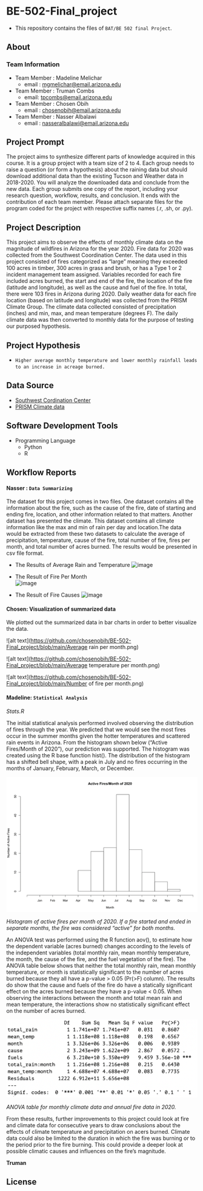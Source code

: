 # BE-502-Final_project

- This repository contains the files of `BAT/BE 502 final Project`.

## About

### Team Information

- Team Member : Madeline Melichar 
  - email : mgmelichar@email.arizona.edu
- Team Member : Truman Combs
  - email: tpcombs@email.arizona.edu
- Team Member : Chosen Obih
  - email : chosenobih@email.arizona.edu
- Team Member : Nasser Albalawi
  - email : nasseralbalawi@email.arizona.edu

## Project Prompt 
The project aims to synthesize different parts of knowledge acquired in this course. It is a group project with a team size of 2 to 4. Each group needs to raise a question (or form a hypothesis) about the raining data but should download additional data than the existing Tucson and Weather data in 2018-2020. You will analyze the downloaded data and conclude from the new data. Each group submits one copy of the report, including your research question, workflow, results, and conclusion. It ends with the contribution of each team member. Please attach separate files for the program coded for the project with respective suffix names (.r, .sh, or .py).

## Project Description 
This project aims to observe the effects of monthly climate data on the magnitude of wildfires in Arizona for the year 2020. Fire data for 2020 was collected from the Southwest Coordination Center. The data used in this project consisted of fires categorized as “large” meaning they exceeded 100 acres in timber, 300 acres in grass and brush, or has a Type 1 or 2 incident management team assigned. Variables recorded for each fire included acres burned, the start and end of the fire, the location of the fire (latitude and longitude), as well as the cause and fuel of the fire. In total, there were 103 fires in Arizona during 2020. Daily weather data for each fire location (based on latitude and longitude) was collected from the PRISM Climate Group. The climate data collected consisted of precipitation (inches) and min, max, and mean temperature (degrees F). The daily climate data was then converted to monthly data for the purpose of testing our purposed hypothesis. 

## Project Hypothesis
- `Higher average monthly temperature and lower monthly rainfall leads to an increase in acreage burned.`

## Data Source 
- [Southwest Cordination Center](https://gacc.nifc.gov/swcc/predictive/intelligence/Historical/Fire_and_Resource_Data/Historical_Fires_Acres.htm)
- [PRISM Climate data](https://prism.oregonstate.edu/)

## Software Development Tools
 - Programming Language
    - Python
    - R   

## Workflow Reports

#### Nasser : ` Data Summarizing `
The dataset for this project comes in two files. One dataset contains all the information about the fire, such as the cause of the fire, date of starting and ending fire, location, and other information related to that matters. Another dataset has presented the climate. This dataset contains all climate information like the max and min of rain per day and location.The data would be extracted from these two datasets to calculate the average of precipitation, temperature, cause of the fire, total number of fire, fires per month, and total number of acres burned. The results would be presented in csv file format.   

- The Results of Average Rain and Temperature 
![image](https://user-images.githubusercontent.com/14947851/146123734-dc10f0aa-e2bd-4394-b4da-6983e02d1a24.png)

- The Result of Fire Per Month  
![image](https://user-images.githubusercontent.com/14947851/146124061-074c1838-0af7-452a-b94d-21e1110388eb.png)

- The Result of Fire Causes 
![image](https://user-images.githubusercontent.com/14947851/146124342-fa233d4d-fca5-44d9-b8d6-a875be08abe3.png)

#### Chosen: Visualization of summarized data
We plotted out the summarized data in bar charts in order to better visualize the data. 

![alt text](https://github.com/chosenobih/BE-502-Final_project/blob/main/Average rain per month.png)

![alt text](https://github.com/chosenobih/BE-502-Final_project/blob/main/Average temperature per month.png)

![alt text](https://github.com/chosenobih/BE-502-Final_project/blob/main/Number of fire per month.png)


#### Madeline: `Statistical Analysis `

*Stats.R*

The initial statistical analysis performed involved observing the distribution of fires through the year. We predicted that we would see the most fires occur in the summer months given the hotter temperatures and scattered rain events in Arizona. From the histogram shown below (“Active Fires/Month of 2020”), our prediction was supported. The histogram was created using the R base function hist(). The distribution of the histogram has a shifted bell shape, with a peak in July and no fires occurring in the months of January, February, March, or December.
 
![alt text](https://github.com/chosenobih/BE-502-Final_project/blob/main/hist.png)

*Histogram of active fires per month of 2020. If a fire started and ended in separate months, the fire was considered “active” for both months.*

An ANOVA test was performed using the R function aov(), to estimate how the dependent variable (acres burned) changes according to the levels of the independent variables (total monthly rain, mean monthly temperature, the month, the cause of the fire, and the fuel vegetation of the fire). The ANOVA table below shows that neither the total monthly rain, mean monthly temperature, or month is statistically significant to the number of acres burned because they all have a p-value > 0.05 (Pr(>F) column). The results do show that the cause and fuels of the fire do have a statically significant effect on the acres burned because they have a p-value < 0.05. When observing the interactions between the month and total mean rain and mean temperature, the interactions show no statistically significant effect on the number of acres burned.

![alt text](https://github.com/chosenobih/BE-502-Final_project/blob/main/ANOVA.png)

*ANOVA table for monthly climate data and annual fire data in 2020.*

From these results, further improvements to this project could look at fire and climate data for consecutive years to draw conclusions about the effects of climate temperature and precipitation on acers burned.  Climate data could also be limited to the duration in which the fire was burning or to the period prior to the fire burning. This could provide a deeper look at possible climatic causes and influences on the fire’s magnitude.

**Truman**

## License
